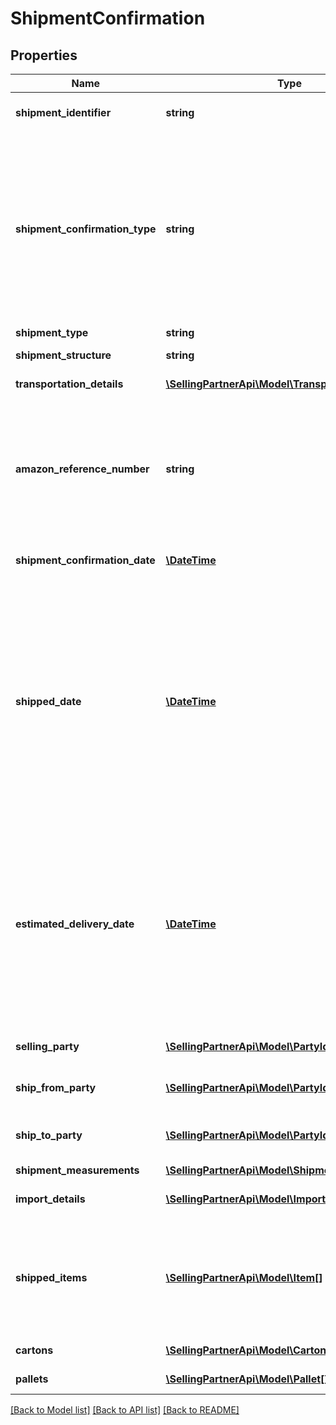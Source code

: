 # ShipmentConfirmation

## Properties
Name | Type | Description | Notes
------------ | ------------- | ------------- | -------------
**shipment_identifier** | **string** | Unique shipment ID (not used over the last 365 days). | 
**shipment_confirmation_type** | **string** | Indicates if this shipment confirmation is the initial confirmation, or intended to replace an already posted shipment confirmation. If replacing an existing shipment confirmation, be sure to provide the identical shipmentIdentifier and sellingParty information as in the previous confirmation. | 
**shipment_type** | **string** | The type of shipment. | [optional] 
**shipment_structure** | **string** | Shipment hierarchical structure. | [optional] 
**transportation_details** | [**\SellingPartnerApi\Model\TransportationDetails**](TransportationDetails.md) | Transportation details for this shipment. | [optional] 
**amazon_reference_number** | **string** | The Amazon Reference Number is a unique identifier generated by Amazon for all Collect/WePay shipments when you submit  a routing request. This field is mandatory for Collect/WePay shipments. | [optional] 
**shipment_confirmation_date** | [**\DateTime**](\DateTime.md) | Date on which the shipment confirmation was submitted. | 
**shipped_date** | [**\DateTime**](\DateTime.md) | The date and time of the departure of the shipment from the vendor&#39;s location. Vendors are requested to send ASNs within 30 minutes of departure from their warehouse/distribution center or at least 6 hours prior to the appointment time at the buyer destination warehouse, whichever is sooner. Shipped date mentioned in the shipment confirmation should not be in the future. | [optional] 
**estimated_delivery_date** | [**\DateTime**](\DateTime.md) | The date and time on which the shipment is estimated to reach buyer&#39;s warehouse. It needs to be an estimate based on the average transit time between ship from location and the destination. The exact appointment time will be provided by the buyer and is potentially not known when creating the shipment confirmation. | [optional] 
**selling_party** | [**\SellingPartnerApi\Model\PartyIdentification**](PartyIdentification.md) | Name/Address and tax details of the selling party. | 
**ship_from_party** | [**\SellingPartnerApi\Model\PartyIdentification**](PartyIdentification.md) | Name/Address and tax details of the ship from party. | 
**ship_to_party** | [**\SellingPartnerApi\Model\PartyIdentification**](PartyIdentification.md) | Name/Address of the destination warehouse where the shipment is being shipped to. | 
**shipment_measurements** | [**\SellingPartnerApi\Model\ShipmentMeasurements**](ShipmentMeasurements.md) |  | [optional] 
**import_details** | [**\SellingPartnerApi\Model\ImportDetails**](ImportDetails.md) | Provide these fields only if this shipment is a direct import. | [optional] 
**shipped_items** | [**\SellingPartnerApi\Model\Item[]**](Item.md) | A list of the items in this shipment and their associated details. If any of the item detail fields are common at a carton or a pallet level, provide them at the corresponding carton or pallet level. | 
**cartons** | [**\SellingPartnerApi\Model\Carton[]**](Carton.md) | A list of the cartons in this shipment. | [optional] 
**pallets** | [**\SellingPartnerApi\Model\Pallet[]**](Pallet.md) | A list of the pallets in this shipment. | [optional] 

[[Back to Model list]](../README.md#documentation-for-models) [[Back to API list]](../README.md#documentation-for-api-endpoints) [[Back to README]](../README.md)


